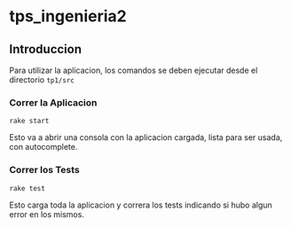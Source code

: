 # tps_ingenieria2

## Introduccion

Para utilizar la aplicacion, los comandos se deben ejecutar desde el directorio `tp1/src`

### Correr la Aplicacion

    rake start

Esto va a abrir una consola con la aplicacion cargada, lista para ser usada, con autocomplete.

### Correr los Tests

    rake test

Esto carga toda la aplicacion y correra los tests indicando si hubo algun error en los mismos.
